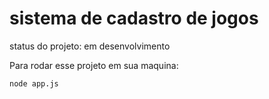 <h1>sistema de cadastro de jogos</h1>

status do projeto: em desenvolvimento

Para rodar esse projeto em sua maquina:


```
node app.js
```

